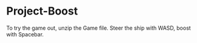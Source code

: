# Project-Boost
To try the game out, unzip the Game file. Steer the ship with WASD, boost with Spacebar.
